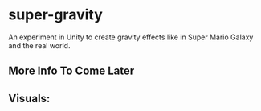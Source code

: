 # super-gravity
An experiment in Unity to create gravity effects like in Super Mario Galaxy and the real world.

## More Info To Come Later

## Visuals:

